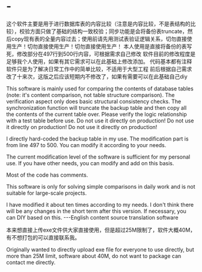 # -
这个软件主要是用于进行数据库表的内容比较（注意是内容比较，不是表结构的比较），校验方面只做了基础的结构一致校验；同步功能是会将备份表truncate，然后copy现有表的全量内容过去；使用前请先用测试表验证逻辑关系，切勿直接使用生产！切勿直接使用生产！切勿直接使用生产！
本人使用是直接将备份的表写死，修改部分在497行到500行内容，可根据需求自己修改
软件目前的修改程度是足够我个人使用，如果有其它需求可以在此基础上修改添加。
代码基本都有注释
软件只是为了解决日常工作中的简单比较，不适用于大型工程
前后根据自己需求改了十来次，这版之后应该短期内不修改了，如果有需要可以在此基础自己diy

This software is mainly used for comparing the contents of database tables (note: it's content comparison, not table structure comparison). The verification aspect only does basic structural consistency checks. The synchronization function will truncate the backup table and then copy all the contents of the current table over. Please verify the logic relationship with a test table before use. Do not use it directly on production! Do not use it directly on production! Do not use it directly on production!

I directly hard-coded the backup table in my use. The modification part is from line 497 to 500. You can modify it according to your needs.

The current modification level of the software is sufficient for my personal use. If you have other needs, you can modify and add on this basis.

Most of the code has comments.

This software is only for solving simple comparisons in daily work and is not suitable for large-scale projects.

I have modified it about ten times according to my needs. I don't think there will be any changes in the short term after this version. If necessary, you can DIY based on this.
---English content source translation software


本来想直接上传exe文件供大家直接使用，但是超过25M限制了，软件大概40M，有不想打包的可以直接联系我。

Originally wanted to directly upload exe file for everyone to use directly, but more than 25M limit, software about 40M, do not want to package can contact me directly.
